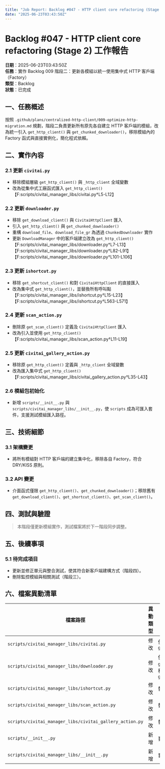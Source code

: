 ```yaml
---
title: "Job Report: Backlog #047 - HTTP client core refactoring (Stage 2)"
date: "2025-06-23T03:43:50Z"
---
```


# Backlog #047 - HTTP client core refactoring (Stage 2) 工作報告

**日期**：2025-06-23T03:43:50Z  
**任務**：實作 Backlog 009 階段二：更新各模組以統一使用集中式 HTTP 客戶端（Factory）  
**類型**：Backlog  
**狀態**：已完成

## 一、任務概述

按照 `.github/plans/centralized-http-client/009-optimize-http-migration.md` 規劃，階段二負責更新所有原先各自建立 HTTP 客戶端的模組，改為統一引入 `get_http_client()` 與 `get_chunked_downloader()`，移除模組內的 Factory 函式與直接實例化，簡化程式依賴。

## 二、實作內容

### 2.1 更新 `civitai.py`
- 移除模組層級 `get_http_client()` 與 `_http_client` 全域變數
- 改為從集中式工廠函式匯入 `get_http_client()`【F:scripts/civitai_manager_libs/civitai.py†L5-L12】

### 2.2 更新 `downloader.py`
- 移除 `get_download_client()` 與 `CivitaiHttpClient` 匯入
- 引入 `get_http_client()` 與 `get_chunked_downloader()`
- 重構 `download_file`、`download_file_gr` 為透過 `ChunkedDownloader` 實作
- 更新 `DownloadManager` 中的客戶端建立改為 `get_http_client()`【F:scripts/civitai_manager_libs/downloader.py†L7-L13】【F:scripts/civitai_manager_libs/downloader.py†L82-L91】【F:scripts/civitai_manager_libs/downloader.py†L101-L106】

### 2.3 更新 `ishortcut.py`
- 移除 `get_shortcut_client()` 和對 `CivitaiHttpClient` 的直接匯入
- 改為集中式 `get_http_client()`，並替換所有呼叫點【F:scripts/civitai_manager_libs/ishortcut.py†L15-L23】【F:scripts/civitai_manager_libs/ishortcut.py†L563-L571】

### 2.4 更新 `scan_action.py`
- 刪除原 `get_scan_client()` 定義及 `CivitaiHttpClient` 匯入
- 改為引入並使用 `get_http_client()`【F:scripts/civitai_manager_libs/scan_action.py†L11-L19】

### 2.5 更新 `civitai_gallery_action.py`
- 移除原 `get_http_client()` 定義與 `_http_client` 全域變數
- 改為匯入集中式 `get_http_client()`【F:scripts/civitai_manager_libs/civitai_gallery_action.py†L35-L43】

### 2.6 模組包初始化
- 新增 `scripts/__init__.py` 與 `scripts/civitai_manager_libs/__init__.py`，使 `scripts` 成為可匯入套件，支援測試模組匯入路徑。

## 三、技術細節

### 3.1 架構變更
- 將所有模組對 HTTP 客戶端的建立集中化，移除各自 Factory，符合 DRY/KISS 原則。

### 3.2 API 變更
- 介面函式僅限 `get_http_client()`、`get_chunked_downloader()`；移除舊有 `get_download_client()`、`get_shortcut_client()`、`get_scan_client()`。

## 四、測試與驗證

> 本階段僅更新模組實作，測試檔案將於下一階段同步調整。

## 五、後續事項

### 5.1 待完成項目
- 更新並修正單元與整合測試，使其符合新客戶端建構方式（階段四）。
- 刪除監控模組與相關測試（階段三）。

## 六、檔案異動清單

| 檔案路徑                                             | 異動類型 | 描述                             |
|----------------------------------------------------|--------|--------------------------------|
| `scripts/civitai_manager_libs/civitai.py`          | 修改   | 使用集中式 `get_http_client()` |
| `scripts/civitai_manager_libs/downloader.py`       | 修改   | 使用 `get_chunked_downloader()`, 移除 `get_download_client()` |
| `scripts/civitai_manager_libs/ishortcut.py`        | 修改   | 替換為 `get_http_client()`      |
| `scripts/civitai_manager_libs/scan_action.py`      | 修改   | 替換為 `get_http_client()`      |
| `scripts/civitai_manager_libs/civitai_gallery_action.py` | 修改   | 替換為 `get_http_client()` |
| `scripts/__init__.py`                              | 新增   | 套件標記                         |
| `scripts/civitai_manager_libs/__init__.py`         | 新增   | 套件標記                         |
